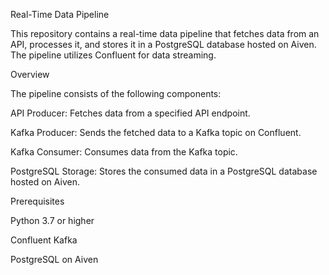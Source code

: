 Real-Time Data Pipeline

This repository contains a real-time data pipeline that fetches data from an API, processes it, and stores it in a PostgreSQL database hosted on Aiven. The pipeline utilizes Confluent for data streaming.

Overview

The pipeline consists of the following components:

API Producer: Fetches data from a specified API endpoint.

Kafka Producer: Sends the fetched data to a Kafka topic on Confluent.

Kafka Consumer: Consumes data from the Kafka topic.

PostgreSQL Storage: Stores the consumed data in a PostgreSQL database hosted on Aiven.

Prerequisites


Python 3.7 or higher

Confluent Kafka

PostgreSQL on Aiven

